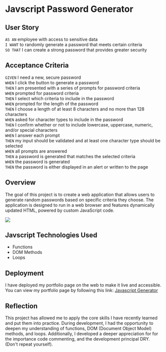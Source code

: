 # Javscript Password Generator
## User Story
`AS AN` employee with access to sensitive data <br>
`I WANT` to randomly generate a password that meets certain criteria <br>
`SO THAT` I can create a strong password that provides greater security <br>

## Acceptance Criteria
`GIVEN` I need a new, secure password <br>
`WHEN` I click the button to generate a password<br>
`THEN` I am presented with a series of prompts for password criteria<br>
`WHEN` prompted for password criteria<br>
`THEN` I select which criteria to include in the password<br>
`WHEN` prompted for the length of the password<br>
`THEN` I choose a length of at least 8 characters and no more than 128 characters<br>
`WHEN` asked for character types to include in the password<br>
`THEN` I confirm whether or not to include lowercase, uppercase, numeric, and/or special characters<br>
`WHEN` I answer each prompt<br>
`THEN` my input should be validated and at least one character type should be selected<br>
`WHEN` all prompts are answered<br>
`THEN` a password is generated that matches the selected criteria<br>
`WHEN` the password is generated<br>
`THEN` the password is either displayed in an alert or written to the page<br>

## Overview
The goal of this project is to create a web application that allows users to generate random passwords based on specific criteria they choose. The application is designed to run in a web browser and features dynamically updated HTML, powered by custom JavaScript code.

![](/assets/images/readme.gif)

## Javscript Technologies Used 
* Functions 
* DOM Methods 
* Loops

## Deployment
I have deployed my portfolio page on the web to make it live and accessible. You can view my portfolio page by following this link: [Javascript Generator]()


## Reflection 
This project has allowed me to apply the core skills I have recently learned and put them into practice. During development, I had the opportunity to deepen my understanding of functions, DOM (Document Object Model) methods, and loops. Additionally, I developed a deeper appreciation for for the importance code commenting, and the development principal DRY. (Don't repeat yourself). 